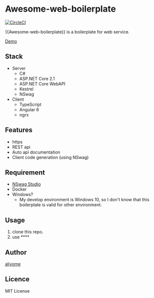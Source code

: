 # Awesome-web-boilerplate

[![CircleCI](https://circleci.com/gh/aliyome/awesome-web-boilerplate.svg?style=svg)](https://circleci.com/gh/aliyome/awesome-web-boilerplate)

{{Awesome-web-boilerplate}} is a boilerplate for web service.

[Demo](#)

## Stack

- Server
  - C#
  - ASP.NET Core 2.1
  - ASP.NET Core WebAPI
  - Kestrel
  - NSwag
- Client
  - TypeScript
  - Angular 6
  - ngrx

## Features

- https
- REST api
- Auto api documentation
- Client code generation (using NSwag)

## Requirement

- [NSwag Studio](https://github.com/RSuter/NSwag/wiki/NSwagStudio)
- Docker
- Windows?
  - My develop environment is Windows 10, so I don't know that this boilerplate is valid for other environment.

## Usage

1.  clone this repo.
2.  use \*\*\*\*

## Author

[aliyome](https://twitter.com/aliyome)

## Licence

MIT License
